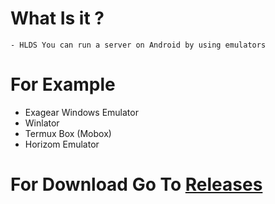 # What Is it ?
`- HLDS You can run a server on Android by using emulators`

# For Example

- Exagear Windows Emulator
- Winlator
- Termux Box (Mobox)
- Horizom Emulator

# For Download Go To [Releases](https://github.com/vx-moha/hlds-android/releases)
